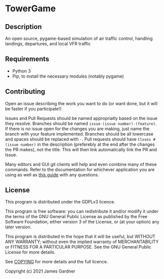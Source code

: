 # TowerGame

## Description

An open source, pygame-based simulation of air traffic control, handling landings, departures, and local VFR traffic

## Requirements

- Python 3
- Pip, to install the necessary modules (notably pygame)

## Contributing

Open an issue describing the work you want to do (or want done, but it will be faster if you participate!)

Issues and Pull Requests should be named appropriatly based on the issue they resolve. Branches should be named `issue-(issue number)-(feature)`. If there is no issue open for the changes you are making, just name the branch with your feature implemented. Branches should be all lowercase and spaces should be replaced with `-`. Pull requests should have `Closes #(issue number)` in the description (preferebly at the end after the changes the PR makes), not the title. This will then link automatically link the PR and Issue.

Many editors and GUI git clients will help and even combine many of these commands. Refer to the documentation for whichever application you are using as well as [this guide](https://www.dataschool.io/how-to-contribute-on-github/) with any questions.

## License

This program is distributed under the GDPLv3 licence.

This program is free software: you can redistribute it and/or modify
it under the terms of the GNU General Public License as published by
the Free Software Foundation, either version 3 of the License, or
(at your option) any later version.

This program is distributed in the hope that it will be useful,
but WITHOUT ANY WARRANTY; without even the implied warranty of
MERCHANTABILITY or FITNESS FOR A PARTICULAR PURPOSE. See the
GNU General Public License for more details.

See [COPYING](https://github.com/jamesg31/TowerGame/blob/master/COPYING) for more details and the full licence.

Copyright (c) 2021 James Gardner
